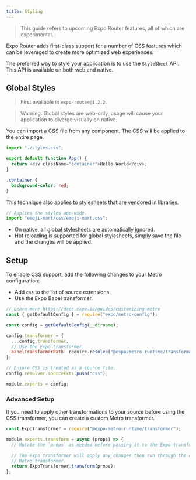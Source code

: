 ```yaml
---
title: Styling
---
```


> This guide refers to upcoming Expo Router features, all of which are experimental.

Expo Router adds first-class support for a number of CSS features which can be leveraged to create more optimized web experiences.

The preferred way to style your application is to use the `StyleSheet` API. This API is available on both web and native.

## Global Styles

> First available in `expo-router@1.2.2`.

> Warning: Global styles are web-only, usage will cause your application to diverge visually on native.

You can import a CSS file from any component. The CSS will be applied to the entire page.

```js title=App.js
import "./styles.css";

export default function App() {
  return <div className="container">Hello World</div>;
}
```

```css title=styles.css
.container {
  background-color: red;
}
```

This technique also applies to stylesheets that are vendored in libraries.

```js title=App.js
// Applies the styles app-wide.
import "emoji-mart/css/emoji-mart.css";
```

- On native, all global stylesheets are automatically ignored.
- Hot reloading is supported for global stylesheets, simply save the file and the changes will be applied.

<!-- TODO: CSS Modules, Tailwind, Sass, scss  -->

## Setup

To enable CSS support, add the following changes to your Metro configuration:

- Add `css` to the list of source extensions.
- Use the Expo Babel transformer.

```js title=metro.config.js
// Learn more https://docs.expo.io/guides/customizing-metro
const { getDefaultConfig } = require("expo/metro-config");

const config = getDefaultConfig(__dirname);

config.transformer = {
  ...config.transformer,
  // Use the Expo transformer.
  babelTransformerPath: require.resolve("@expo/metro-runtime/transformer"),
};

// Ensure CSS is treated as a source file.
config.resolver.sourceExts.push("css");

module.exports = config;
```

### Advanced Setup

If you need to apply other transformations to your source before using the CSS transformer, you can create a custom Metro transformer.

```js title=transformer.js
const ExpoTransformer = require("@expo/metro-runtime/transformer");

module.exports.transform = async (props) => {
  // Mutate the `props` as needed before passing it to the Expo transformer.

  // The Expo transformer will apply any changes then run through the default
  // Metro transformer.
  return ExpoTransformer.transform(props);
};
```
